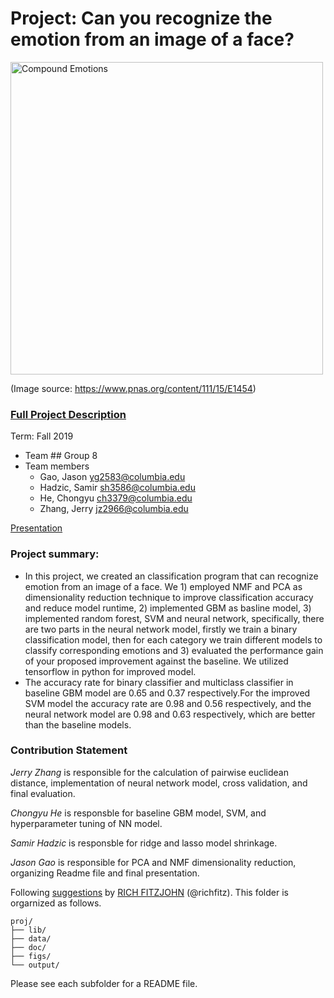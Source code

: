 # Project: Can you recognize the emotion from an image of a face? 
<img src="figs/CE.jpg" alt="Compound Emotions" width="500"/>

(Image source: https://www.pnas.org/content/111/15/E1454)

### [Full Project Description](doc/project3_desc.md)

Term: Fall 2019

+ Team ## Group 8
+ Team members
  + Gao, Jason yg2583@columbia.edu
  + Hadzic, Samir sh3586@columbia.edu
  + He, Chongyu ch3379@columbia.edu
  + Zhang, Jerry jz2966@columbia.edu

[Presentation](https://github.com/TZstatsADS/Fall2019-proj3-sec1--proj3-sec1-grp8/blob/master/doc/Predictive%20Modelling.pptx)

### **Project summary**:  
+ In this project, we created an classification program that can recognize emotion from an image of a face. We 1) employed NMF and PCA as dimensionality reduction technique to improve classification accuracy and reduce model runtime, 2) implemented GBM as basline model, 3) implemented random forest, SVM and neural network, specifically, there are two parts in the neural network model, firstly we train a binary classification model, then for each category we train different models to classify corresponding emotions and 3) evaluated the performance gain of your proposed improvement against the baseline. We utilized tensorflow in python for improved model.
+ The accuracy rate for binary classifier and multiclass classifier in baseline GBM model are 0.65 and 0.37 respectively.For the improved SVM model the accuracy rate are 0.98 and 0.56 respectively, and the neural network model are 0.98 and 0.63 respectively, which are better than the baseline models.

### Contribution Statement
*Jerry Zhang* is responsible for the calculation of pairwise euclidean distance, implementation of neural network model, cross validation, and final evaluation.

*Chongyu He* is responsble for baseline GBM model, SVM, and hyperparameter tuning of NN model.

*Samir Hadzic* is responsble for ridge and lasso model shrinkage.

*Jason Gao* is responsible for PCA and NMF dimensionality reduction, organizing Readme file and final presentation.

Following [suggestions](http://nicercode.github.io/blog/2013-04-05-projects/) by [RICH FITZJOHN](http://nicercode.github.io/about/#Team) (@richfitz). This folder is orgarnized as follows.

```
proj/
├── lib/
├── data/
├── doc/
├── figs/
└── output/
```

Please see each subfolder for a README file.
